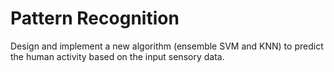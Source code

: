 # Pattern Recognition
Design and implement a new algorithm (ensemble SVM and KNN) to predict the human activity based on the input sensory data.


